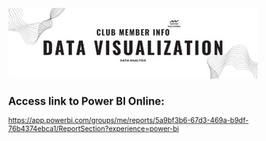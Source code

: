 ![Banner](Banner.jpg)

## Access link to Power BI Online:
https://app.powerbi.com/groups/me/reports/5a9bf3b6-67d3-469a-b9df-76b4374ebca1/ReportSection?experience=power-bi